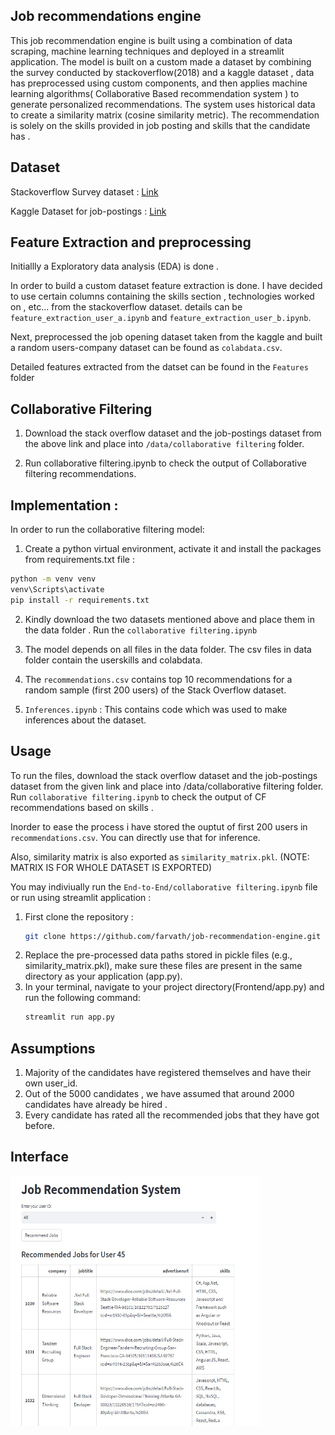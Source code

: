 ## Job recommendations engine 
This job recommendation engine is built using a combination of data scraping, machine learning techniques and deployed in a streamlit application. The model is built on a custom made a dataset by combining the survey conducted by stackoverflow(2018) and a kaggle dataset , data has preprocessed using custom components, and then applies machine learning algorithms( Collaborative Based recommendation system ) to generate personalized recommendations. The system uses historical data to create a similarity matrix (cosine similarity metric).  The  recommendation is solely on the skills provided in job posting and skills that the candidate has . 

## Dataset

Stackoverflow Survey dataset : [Link](https://www.kaggle.com/stackoverflow/stack-overflow-2018-developer-survey#survey_results_public.csv)


Kaggle Dataset for job-postings : [Link](https://www.kaggle.com/PromptCloudHQ/us-technology-jobs-on-dicecom)

## Feature Extraction and preprocessing
Initiallly a Exploratory data analysis (EDA) is done . 

In order to build a custom dataset feature extraction is done. I have decided to use certain columns containing the skills section , technologies worked on , etc... from the stackoverflow dataset. details can be `feature_extraction_user_a.ipynb` and `feature_extraction_user_b.ipynb`.


Next, preprocessed the job opening dataset taken from the kaggle and built a random users-company dataset can be found as `colabdata.csv`.

Detailed features extracted from the datset can be found in the `Features` folder

## Collaborative Filtering 
1. Download the stack overflow dataset and the job-postings dataset from the above link and place into `/data/collaborative filtering` folder.

2. Run collaborative filtering.ipynb to check the output of Collaborative filtering recommendations.


## Implementation  :

In order to run the collaborative filtering model:
1. Create a python virtual environment, activate it and install the packages from requirements.txt file :
```bash
python -m venv venv
venv\Scripts\activate
pip install -r requirements.txt
```
2. Kindly download the two datasets mentioned above and place them in the data folder . Run the `collaborative filtering.ipynb`

3. The model depends on all files in the data folder. The csv files in data folder contain the userskills and colabdata.

4. The `recommendations.csv` contains top 10 recommendations for a random sample (first 200 users) of the Stack Overflow dataset.

5. `Inferences.ipynb` : This contains code which was used to make inferences about the dataset.


## Usage

To run the files, download the stack overflow dataset and the job-postings dataset from the given link and place into /data/collaborative filtering folder.
Run `collaborative filtering.ipynb` to check the output of CF recommendations based on skills .

Inorder to ease the process i have stored the ouptut of first 200 users in `recommendations.csv`. You can directly use that for inference. 

Also, similarity matrix is also exported as `similarity_matrix.pkl`. (NOTE: MATRIX IS FOR WHOLE DATASET IS EXPORTED)

You may indiviually run the `End-to-End/collaborative filtering.ipynb` file or run using streamlit application :

1. First clone the repository :
    ```bash
    git clone https://github.com/farvath/job-recommendation-engine.git
    ```
2. Replace the pre-processed data paths stored in pickle files (e.g.,  similarity_matrix.pkl), make sure these files are present in the same directory as your application (app.py).
3. In your terminal, navigate to your project directory(Frontend/app.py) and run the following command:
   ```bash
   streamlit run app.py
   ```


## Assumptions
1. Majority of the candidates have registered themselves and have their own user_id.
2. Out of the 5000 candidates , we have assumed that around 2000 candidates have already be hired .
3. Every candidate has rated all the recommended jobs that they have got before.


## Interface 

<img src="https://github.com/farvath/job-recommendation-engine/blob/main/inference_results/result.jpg" width="400px" height="400px" alt="alt text">
